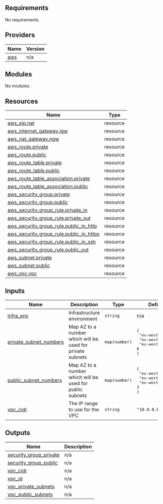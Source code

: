 <!-- BEGIN_TF_DOCS -->
## Requirements

No requirements.

## Providers

| Name | Version |
|------|---------|
| <a name="provider_aws"></a> [aws](#provider\_aws) | n/a |

## Modules

No modules.

## Resources

| Name | Type |
|------|------|
| [aws_eip.nat](https://registry.terraform.io/providers/hashicorp/aws/latest/docs/resources/eip) | resource |
| [aws_internet_gateway.igw](https://registry.terraform.io/providers/hashicorp/aws/latest/docs/resources/internet_gateway) | resource |
| [aws_nat_gateway.ngw](https://registry.terraform.io/providers/hashicorp/aws/latest/docs/resources/nat_gateway) | resource |
| [aws_route.private](https://registry.terraform.io/providers/hashicorp/aws/latest/docs/resources/route) | resource |
| [aws_route.public](https://registry.terraform.io/providers/hashicorp/aws/latest/docs/resources/route) | resource |
| [aws_route_table.private](https://registry.terraform.io/providers/hashicorp/aws/latest/docs/resources/route_table) | resource |
| [aws_route_table.public](https://registry.terraform.io/providers/hashicorp/aws/latest/docs/resources/route_table) | resource |
| [aws_route_table_association.private](https://registry.terraform.io/providers/hashicorp/aws/latest/docs/resources/route_table_association) | resource |
| [aws_route_table_association.public](https://registry.terraform.io/providers/hashicorp/aws/latest/docs/resources/route_table_association) | resource |
| [aws_security_group.private](https://registry.terraform.io/providers/hashicorp/aws/latest/docs/resources/security_group) | resource |
| [aws_security_group.public](https://registry.terraform.io/providers/hashicorp/aws/latest/docs/resources/security_group) | resource |
| [aws_security_group_rule.private_in](https://registry.terraform.io/providers/hashicorp/aws/latest/docs/resources/security_group_rule) | resource |
| [aws_security_group_rule.private_out](https://registry.terraform.io/providers/hashicorp/aws/latest/docs/resources/security_group_rule) | resource |
| [aws_security_group_rule.public_in_http](https://registry.terraform.io/providers/hashicorp/aws/latest/docs/resources/security_group_rule) | resource |
| [aws_security_group_rule.public_in_https](https://registry.terraform.io/providers/hashicorp/aws/latest/docs/resources/security_group_rule) | resource |
| [aws_security_group_rule.public_in_ssh](https://registry.terraform.io/providers/hashicorp/aws/latest/docs/resources/security_group_rule) | resource |
| [aws_security_group_rule.public_out](https://registry.terraform.io/providers/hashicorp/aws/latest/docs/resources/security_group_rule) | resource |
| [aws_subnet.private](https://registry.terraform.io/providers/hashicorp/aws/latest/docs/resources/subnet) | resource |
| [aws_subnet.public](https://registry.terraform.io/providers/hashicorp/aws/latest/docs/resources/subnet) | resource |
| [aws_vpc.vpc](https://registry.terraform.io/providers/hashicorp/aws/latest/docs/resources/vpc) | resource |

## Inputs

| Name | Description | Type | Default | Required |
|------|-------------|------|---------|:--------:|
| <a name="input_infra_env"></a> [infra\_env](#input\_infra\_env) | Infrastructure environment | `string` | n/a | yes |
| <a name="input_private_subnet_numbers"></a> [private\_subnet\_numbers](#input\_private\_subnet\_numbers) | Map AZ to a number which will be used for private subnets | `map(number)` | <pre>{<br>  "eu-west-1a": 4,<br>  "eu-west-1b": 5,<br>  "eu-west-1c": 6<br>}</pre> | no |
| <a name="input_public_subnet_numbers"></a> [public\_subnet\_numbers](#input\_public\_subnet\_numbers) | Map AZ to a number which will be used for public subnets | `map(number)` | <pre>{<br>  "eu-west-1a": 1,<br>  "eu-west-1b": 2,<br>  "eu-west-1c": 3<br>}</pre> | no |
| <a name="input_vpc_cidr"></a> [vpc\_cidr](#input\_vpc\_cidr) | The IP range to use for the VPC | `string` | `"10.0.0.0/16"` | no |

## Outputs

| Name | Description |
|------|-------------|
| <a name="output_security_group_private"></a> [security\_group\_private](#output\_security\_group\_private) | n/a |
| <a name="output_security_group_public"></a> [security\_group\_public](#output\_security\_group\_public) | n/a |
| <a name="output_vpc_cidr"></a> [vpc\_cidr](#output\_vpc\_cidr) | n/a |
| <a name="output_vpc_id"></a> [vpc\_id](#output\_vpc\_id) | n/a |
| <a name="output_vpc_private_subnets"></a> [vpc\_private\_subnets](#output\_vpc\_private\_subnets) | n/a |
| <a name="output_vpc_public_subnets"></a> [vpc\_public\_subnets](#output\_vpc\_public\_subnets) | n/a |
<!-- END_TF_DOCS -->
